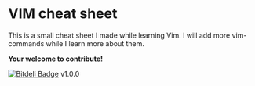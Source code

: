 # VIM cheat sheet
This is a small cheat sheet I made while learning Vim. I will add more vim-commands while I learn more about them.

__Your welcome to contribute!__

[![Bitdeli Badge](https://d2weczhvl823v0.cloudfront.net/Ilyes512/vimcheat/trend.png)](https://bitdeli.com/free "Bitdeli Badge") v1.0.0